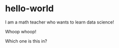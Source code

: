 # hello-world

I am a math teacher who wants to learn data science!

Whoop whoop!

Which one is this in?
